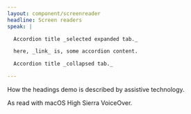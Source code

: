 ```yaml
---
layout: component/screenreader
headline: Screen readers
speak: |

  Accordion title _selected expanded tab._

  here, _link_ is, some accordion content.

  Accordion title _collapsed tab._

---
```



How the headings demo is described by assistive technology.

As read with macOS High Sierra VoiceOver.
